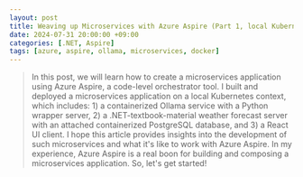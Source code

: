 ```yaml
---
layout: post
title: Weaving up Microservices with Azure Aspire (Part 1, local Kubernetes deployment) 
date: 2024-07-31 20:00:00 +09:00
categories: [.NET, Aspire]
tags: [azure, aspire, ollama, microservices, docker]                    
---
```


> In this post, we will learn how to create a microservices application using Azure Aspire, a code-level orchestrator tool. I built and deployed a microservices application on a local Kubernetes context, which includes: 1) a containerized Ollama service with a Python wrapper server, 2) a .NET-textbook-material weather forecast server with an attached containerized PostgreSQL database, and 3) a React UI client. I hope this article provides insights into the development of such microservices and what it's like to work with Azure Aspire. In my experience, Azure Aspire is a real boon for building and composing a microservices application. So, let's get started!
